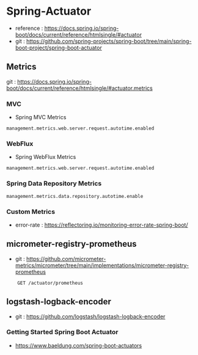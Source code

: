 # Spring-Actuator

- reference : https://docs.spring.io/spring-boot/docs/current/reference/htmlsingle/#actuator
- git : https://github.com/spring-projects/spring-boot/tree/main/spring-boot-project/spring-boot-actuator


## Metrics

git : https://docs.spring.io/spring-boot/docs/current/reference/htmlsingle/#actuator.metrics

### MVC

- Spring MVC Metrics
~~~
management.metrics.web.server.request.autotime.enabled
~~~

### WebFlux
- Spring WebFlux Metrics
~~~
management.metrics.web.server.request.autotime.enabled
~~~


### Spring Data Repository Metrics
~~~
management.metrics.data.repository.autotime.enable
~~~


### Custom Metrics

- error-rate : https://reflectoring.io/monitoring-error-rate-spring-boot/


## micrometer-registry-prometheus

- git : https://github.com/micrometer-metrics/micrometer/tree/main/implementations/micrometer-registry-prometheus

~~~
    GET /actuator/prometheus
~~~


## logstash-logback-encoder

- git : https://github.com/logstash/logstash-logback-encoder


### Getting Started Spring Boot Actuator

- https://www.baeldung.com/spring-boot-actuators